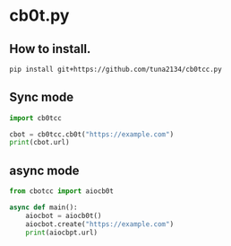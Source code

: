 # cb0t.py

## How to install.

```bash
pip install git+https://github.com/tuna2134/cb0tcc.py
```

## Sync mode

```python
import cb0tcc

cbot = cb0tcc.cb0t("https://example.com")
print(cbot.url)
```

## async mode

```python
from cbotcc import aiocb0t

async def main():
    aiocbot = aiocb0t()
    aiocbot.create("https://example.com")
    print(aiocbpt.url)
```
